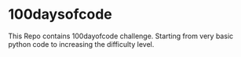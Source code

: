 # 100daysofcode
This Repo contains 100dayofcode challenge. Starting from very basic python code to increasing the difficulty level.
